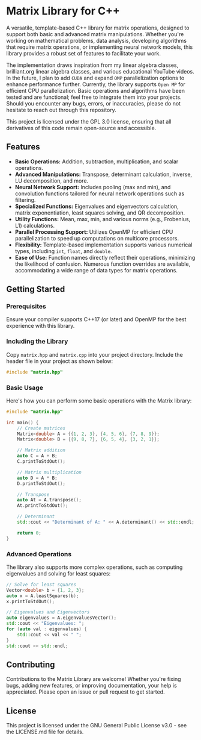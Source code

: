 # Matrix Library for C++

A versatile, template-based C++ library for matrix operations, designed to support both basic and advanced matrix manipulations. Whether you're working on mathematical problems, data analysis, developing algorithms that require matrix operations, or implementing neural network models, this library provides a robust set of features to facilitate your work.

The implementation draws inspiration from my linear algebra classes, brilliant.org linear algebra classes, and various educational YouTube videos. In the future, I plan to add `CUDA` and expand `OMP` parallelization options to enhance performance further. Currently, the library supports `Open MP` for efficient CPU parallelization. Basic operations and algorithms have been tested and are functional; feel free to integrate them into your projects. Should you encounter any bugs, errors, or inaccuracies, please do not hesitate to reach out through this repository.

This project is licensed under the GPL 3.0 license, ensuring that all derivatives of this code remain open-source and accessible.

## Features

- **Basic Operations:** Addition, subtraction, multiplication, and scalar operations.
- **Advanced Manipulations:** Transpose, determinant calculation, inverse, LU decomposition, and more.
- **Neural Network Support:** Includes pooling (max and min), and convolution functions tailored for neural network operations such as filtering.
- **Specialized Functions:** Eigenvalues and eigenvectors calculation, matrix exponentiation, least squares solving, and QR decomposition.
- **Utility Functions:** Mean, max, min, and various norms (e.g., Frobenius, L1) calculations.
- **Parallel Processing Support:** Utilizes OpenMP for efficient CPU parallelization to speed up computations on multicore processors.
- **Flexibility:** Template-based implementation supports various numerical types, including `int`, `float`, and `double`.
- **Ease of Use:** Function names directly reflect their operations, minimizing the likelihood of confusion. Numerous function overrides are available, accommodating a wide range of data types for matrix operations.

## Getting Started

### Prerequisites

Ensure your compiler supports C++17 (or later) and OpenMP for the best experience with this library.

### Including the Library

Copy `matrix.hpp` and `matrix.cpp` into your project directory. Include the header file in your project as shown below:

```cpp
#include "matrix.hpp"
```

### Basic Usage

Here's how you can perform some basic operations with the Matrix library:

```cpp
#include "matrix.hpp"

int main() {
    // Create matrices
    Matrix<double> A = {{1, 2, 3}, {4, 5, 6}, {7, 8, 9}};
    Matrix<double> B = {{9, 8, 7}, {6, 5, 4}, {3, 2, 1}};

    // Matrix addition
    auto C = A + B;
    C.printToStdOut();

    // Matrix multiplication
    auto D = A * B;
    D.printToStdOut();

    // Transpose
    auto At = A.transpose();
    At.printToStdOut();

    // Determinant
    std::cout << "Determinant of A: " << A.determinant() << std::endl;

    return 0;
}
```

### Advanced Operations

The library also supports more complex operations, such as computing eigenvalues and solving for least squares:

```cpp
// Solve for least squares
Vector<double> b = {1, 2, 3};
auto x = A.leastSquares(b);
x.printToStdOut();

// Eigenvalues and Eigenvectors
auto eigenvalues = A.eigenvaluesVector();
std::cout << "Eigenvalues: ";
for (auto val : eigenvalues) {
    std::cout << val << " ";
}
std::cout << std::endl;
```

## Contributing

Contributions to the Matrix Library are welcome! Whether you're fixing bugs, adding new features, or improving documentation, your help is appreciated. Please open an issue or pull request to get started.

## License
This project is licensed under the GNU General Public License v3.0 - see the LICENSE.md file for details.
